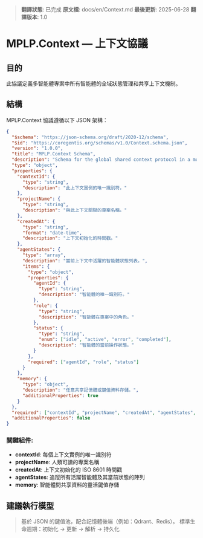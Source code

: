 > **翻譯狀態**: 已完成
> **原文檔**: docs/en/Context.md
> **最後更新**: 2025-06-28
> **翻譯版本**: 1.0

# MPLP.Context — 上下文協議

## 目的
此協議定義多智能體專案中所有智能體的全域狀態管理和共享上下文機制。

## 結構

MPLP.Context 協議遵循以下 JSON 架構：

```json
{
  "$schema": "https://json-schema.org/draft/2020-12/schema",
  "$id": "https://coregentis.org/schemas/v1.0/Context.schema.json",
  "version": "1.0.0",
  "title": "MPLP.Context Schema",
  "description": "Schema for the global shared context protocol in a multi-agent system.",
  "type": "object",
  "properties": {
    "contextId": {
      "type": "string",
      "description": "此上下文實例的唯一識別符。"
    },
    "projectName": {
      "type": "string",
      "description": "與此上下文關聯的專案名稱。"
    },
    "createdAt": {
      "type": "string",
      "format": "date-time",
      "description": "上下文初始化的時間戳。"
    },
    "agentStates": {
      "type": "array",
      "description": "當前上下文中活躍的智能體狀態列表。",
      "items": {
        "type": "object",
        "properties": {
          "agentId": {
            "type": "string",
            "description": "智能體的唯一識別符。"
          },
          "role": {
            "type": "string",
            "description": "智能體在專案中的角色。"
          },
          "status": {
            "type": "string",
            "enum": ["idle", "active", "error", "completed"],
            "description": "智能體的當前操作狀態。"
          }
        },
        "required": ["agentId", "role", "status"]
      }
    },
    "memory": {
      "type": "object",
      "description": "任意共享記憶體或鍵值資料存儲。",
      "additionalProperties": true
    }
  },
  "required": ["contextId", "projectName", "createdAt", "agentStates", "memory"],
  "additionalProperties": false
}
```

### 關鍵組件:

- **contextId**: 每個上下文實例的唯一識別符
- **projectName**: 人類可讀的專案名稱
- **createdAt**: 上下文初始化的 ISO 8601 時間戳
- **agentStates**: 追蹤所有活躍智能體及其當前狀態的陣列
- **memory**: 智能體間共享資料的靈活鍵值存儲

## 建議執行模型
> 基於 JSON 的鍵值池，配合記憶體後端（例如：Qdrant、Redis）。
> 標準生命週期：初始化 → 更新 → 解析 → 持久化